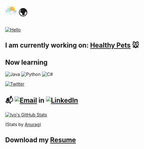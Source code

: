 # <img width="36px" src="/img/sun.svg"></img> 🌍 

<a href="https://ivo-gatzinski.github.io/portfolio" target="_blank"><img alt="Hello" src="https://img.shields.io/badge/Hello-World-blueviolet?logo=github&style=for-the-badge"></a>

## I am currently working on: [Healthy Pets](https://github.com/Ivo-Gatzinski/healthy-pets) 🐭 
## Now learning 
 <img alt="Java" src="https://img.shields.io/badge/-Java-navy?logo=java&style=for-the-badge"></img>
 <img alt="Python" src="https://img.shields.io/badge/-Python-darkgreen?logo=python&logoColor=gold&style=for-the-badge"></img>
 <img alt="C#" src="https://iconape.com/wp-content/files/sh/51404/png/c--4.png" width="36" height="36"></img>

<a href="https://www.twitter.com/IvoGatzinski" target="_blank"> <img alt="Twitter" src="https://img.shields.io/twitter/follow/IvoGatzinski?style=social"></a> 
## 📬 <a href="mailto:ivo.gatzinski@outlook.com"><img alt="Email" src="https://img.shields.io/badge/-Email me!-darkgreen?style=for-the-badge"></img></a> in <a href="https://www.linkedin.com/in/ivo-gatzinski/"><img alt="LinkedIn" src="https://img.shields.io/badge/-LinkedIn-blue?style=for-the-badge"></img></a>

<a href="https://ivo-gatzinski.github.io/portfolio" target="_blank">![Ivo's GitHub Stats](https://github-readme-stats.vercel.app/api?username=Ivo-Gatzinski&show_icons=true&theme=cobalt)</a>

(Stats by [Anurag](https://github.com/anuraghazra/github-readme-stats))

## Download my <a href="https://ivo-gatzinski.github.io/portfolio/static/media/resume-gatzinski-ivo.70e10e44.pdf" target="_blank">Resume</a>

<!--
**Ivo-Gatzinski/Ivo-Gatzinski** is a ✨ _special_ ✨ repository because its `README.md` (this file) appears on your GitHub profile.

Here are some ideas to get you started:

- 🔭 I’m currently working on ...
- 🌱 I’m currently learning ...
- 👯 I’m looking to collaborate on ...
- 🤔 I’m looking for help with ...
- 💬 Ask me about ...
- 📫 How to reach me: ...
- 😄 Pronouns: ...
- ⚡ Fun fact: ...
-->
